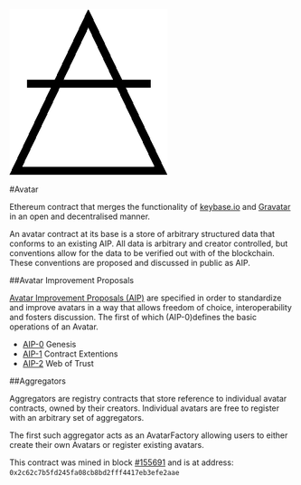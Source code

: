 ![Avatar](/avatar.png)

#Avatar

Ethereum contract that merges the functionality of [keybase.io](https://keybase.io) and [Gravatar](https://en.wikipedia.org/wiki/Gravatar) in an open and decentralised manner.

An avatar contract at its base is a store of arbitrary structured data that conforms to an existing AIP. All data is arbitrary and creator controlled, but conventions allow for the data to be verified out with of the blockchain. These conventions are proposed and discussed in public as AIP.

##Avatar Improvement Proposals

[Avatar Improvement Proposals (AIP)](/AIP) are specified in order to standardize and improve avatars in a way that allows freedom of choice, interoperability and fosters discussion. The first of which (AIP-0)defines the basic operations of an Avatar.

* [AIP-0](/AIP/AIP-0.md) Genesis
* [AIP-1](/AIP/AIP-1.md) Contract Extentions
* [AIP-2](/AIP/AIP-2.md) Web of Trust

##Aggregators

Aggregators are registry contracts that store reference to individual avatar contracts, owned by their creators. Individual avatars are free to register with an arbitrary set of aggregators.

The first such aggregator acts as an AvatarFactory allowing users to either create their own Avatars or register existing avatars.

This contract was mined in block [#155691](https://explorer.etherapps.info/block/155691) and is at address: `0x2c62c7b5fd245fa08cb8bd2fff4417eb3efe2aae` 
  














